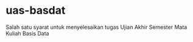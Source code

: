 # uas-basdat
Salah satu syarat untuk menyelesaikan tugas Ujian Akhir Semester Mata Kuliah Basis Data

